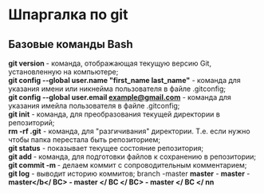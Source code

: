# Шпаргалка по git
## Базовые команды Bash
<b>git version </b>- команда, отображающая текущую версию Git, установленную на компьютере;  
<b>git config --global user.name "first_name last_name"</b> - команда для указания имени или никнейма пользователя в файле .gitconfig;  
<b>git config --global user.email example@gmail.com</b> - команда для указания имейла пользователя в файле .gitconfig;  
<b>git init</b> - команда, для преобразования текущей директории в репозиторий;  
<b>rm -rf .git</b> - команда, для "разгичивания" директории. Т.е. если нужно чтобы папка перестала быть репозиторием;  
<b>git status</b> - показывает текущее состояние репозитория;  
<b> git add </b> - команда, для подготовки файлов к сохранению в репозитории;  
<b>git commit -m </b>- делаем коммит с сопроводительным комментарием;  
<b>git log</b> - выводит историю коммитов;
branch -master <b>master</b> - <b>master</b> - <b>master</b</ BC> - <b>master </ BC                        </ BC> - <b>master </ BC </      nn